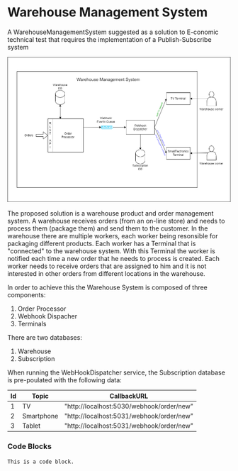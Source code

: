 # Warehouse Management System
A WarehouseManagementSystem suggested as a solution to E-conomic technical test that requires the implementation of a Publish-Subscribe system

![alt text](https://github.com/TudorBejan/WarehouseManagementSystem/blob/main/WarehouseManagementSystem.png)

The proposed solution is a warehouse product and order management system.
A warehouse receives orders (from an on-line store) and needs to process them (package them) and send them to the customer.
In the warehouse there are multiple workers, each worker being resonsible for packaging different products. 
Each worker has a Terminal that is "connected" to the warehouse system. With this Terminal the worker is notified each time a new order that he needs to process is created.
Each worker needs to receive orders that are assigned to him and it is not interested in other orders from different locations in the warehouse.

In order to achieve this the Warehouse System is composed of three components:
1. Order Processor 
2. Webhook Dispacher
3. Terminals

There are two databases:
1. Warehouse
2. Subscription



 When running the WebHookDispatcher service, the Subscription database is pre-poulated with the following data:
    
    
| Id|Topic      |CallbackURL                  
|---|-----------|-----------------------------
|1  |TV         |"http://localhost:5030/webhook/order/new"
|2  |Smartphone |"http://localhost:5031/webhook/order/new"
|3  |Tablet     |"http://localhost:5031/webhook/order/new"


### Code Blocks

    This is a code block.
